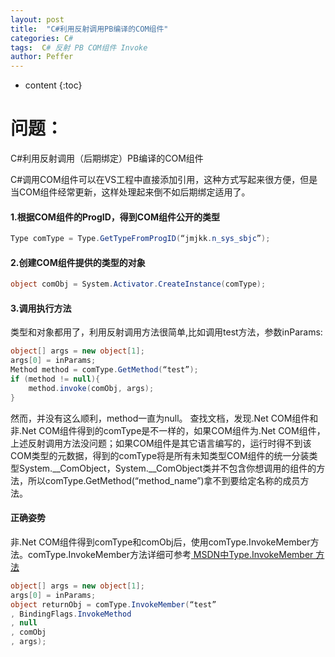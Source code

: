 ```yaml
---
layout: post
title:  "C#利用反射调用PB编译的COM组件"
categories: C#
tags:  C# 反射 PB COM组件 Invoke
author: Peffer
---
```


* content
{:toc}

# 问题：
C#利用反射调用（后期绑定）PB编译的COM组件

C#调用COM组件可以在VS工程中直接添加引用，这种方式写起来很方便，但是当COM组件经常更新，这样处理起来倒不如后期绑定适用了。


#### 1.根据COM组件的ProgID，得到COM组件公开的类型

```c#
Type comType = Type.GetTypeFromProgID(“jmjkk.n_sys_sbjc”);
```

#### 2.创建COM组件提供的类型的对象

```c#
object comObj = System.Activator.CreateInstance(comType);
```
#### 3.调用执行方法
类型和对象都用了，利用反射调用方法很简单,比如调用test方法，参数inParams:

```c#
object[] args = new object[1];
args[0] = inParams;
Method method = comType.GetMethod(“test”);
if (method != null){
    method.invoke(comObj, args);
}

```
然而，并没有这么顺利，method一直为null。
查找文档，发现.Net COM组件和非.Net COM组件得到的comType是不一样的，如果COM组件为.Net COM组件，上述反射调用方法没问题；如果COM组件是其它语言编写的，运行时得不到该COM类型的元数据，得到的comType将是所有未知类型COM组件的统一分装类型System.__ComObject，System.__ComObject类并不包含你想调用的组件的方法，所以comType.GetMethod(“method_name”)拿不到要给定名称的成员方法。
#### 正确姿势
非.Net COM组件得到comType和comObj后，使用comType.InvokeMember方法。comType.InvokeMember方法详细可参考[ MSDN中Type.InvokeMember 方法](https://msdn.microsoft.com/zh-cn/library/66btctbe(v=vs.110).aspx)

```c#
object[] args = new object[1];
args[0] = inParams;
object returnObj = comType.InvokeMember(“test”
, BindingFlags.InvokeMethod
, null
, comObj
, args);

```
